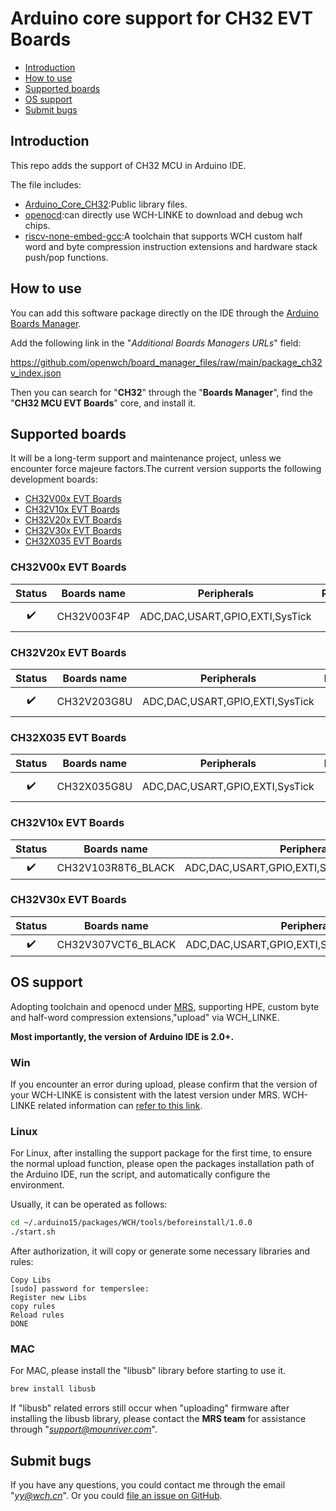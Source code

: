 # Arduino core support for CH32 EVT Boards

* [Introduction](https://github.com/openwch/arduino_core_ch32#Introduction)<br>
* [How to use](https://github.com/openwch/arduino_core_ch32#How-to-use)<br>
* [Supported boards](https://github.com/openwch/arduino_core_ch32#Supported-boards)<br>
* [OS support](https://github.com/openwch/arduino_core_ch32#OS-support)<br>
* [Submit bugs](https://github.com/openwch/arduino_core_ch32#Submit-bugs)<br>

## Introduction

This repo adds the support of CH32 MCU in Arduino IDE.<br>

The file includes:
* [Arduino_Core_CH32](https://github.com/openwch/arduino_core_ch32):Public library files.
* [openocd](https://github.com/openwch/openocd_wch):can directly use WCH-LINKE to download and debug wch chips.
* [riscv-none-embed-gcc](https://github.com/openwch/risc-none-embed-gcc):A toolchain that supports WCH custom half word and byte compression instruction extensions and hardware stack push/pop functions.

## How to use

You can add this software package directly on the IDE through the [Arduino Boards Manager](https://www.arduino.cc/en/guide/cores).

Add the following link in the "*Additional Boards Managers URLs*" field:

https://github.com/openwch/board_manager_files/raw/main/package_ch32v_index.json

Then you can search for "**CH32**" through the "**Boards Manager**", find the "**CH32 MCU EVT Boards**" core, and install it.

## Supported boards

It will be a long-term support and maintenance project, unless we encounter force majeure factors.The current version supports the following development boards:

- [CH32V00x EVT Boards](#CH32V00x-EVT-Boards)
- [CH32V10x EVT Boards](#CH32V10x-EVT-Boards)
- [CH32V20x EVT Boards](#CH32V20x-EVT-Boards)
- [CH32V30x EVT Boards](#CH32V30x-EVT-Boards)
- [CH32X035 EVT Boards](#CH32X035-EVT-Boards)

### CH32V00x EVT Boards

| Status | Boards name | Peripherals | Release | Notes |
| :----: |     ----    |     ----    | :-----: | :---- |
| :heavy_check_mark: | CH32V003F4P | ADC,DAC,USART,GPIO,EXTI,SysTick | 1.0.0 | SPI,I2C_Master since 1.0.2 |

### CH32V20x EVT Boards

| Status | Boards name | Peripherals | Release | Notes |
| :----: |     ----    |     ----    | :-----: | :---- |
| :heavy_check_mark: | CH32V203G8U | ADC,DAC,USART,GPIO,EXTI,SysTick | 1.0.0 | SPI,I2C_Master since 1.0.2 |

### CH32X035 EVT Boards

| Status | Boards name | Peripherals | Release | Notes |
| :----: |     ----    |     ----    | :-----: | :---- |
| :heavy_check_mark: | CH32X035G8U | ADC,DAC,USART,GPIO,EXTI,SysTick | 1.0.1 | SPI,I2C_Master since 1.0.2 | 

### CH32V10x EVT Boards

| Status | Boards name | Peripherals | Release | Notes |
| :----: |     ----    |     ----    | :-----: | :---- |
| :heavy_check_mark: | CH32V103R8T6_BLACK | ADC,DAC,USART,GPIO,EXTI,SysTick,SPI,I2C_Master | 1.0.3 | - |

### CH32V30x EVT Boards

| Status | Boards name | Peripherals | Release | Notes |
| :----: |     ----    |     ----    | :-----: | :---- |
| :heavy_check_mark: | CH32V307VCT6_BLACK | ADC,DAC,USART,GPIO,EXTI,SysTick,SPI,I2C_Master | 1.0.3 | - |


## OS support

Adopting toolchain and openocd under [MRS](http://www.mounriver.com/), supporting HPE, custom byte and half-word compression extensions,"upload" via WCH_LINKE. 

**Most importantly, the version of Arduino IDE is 2.0+.**

### Win

If you encounter an error during upload, please confirm that the version of your WCH-LINKE is consistent with the latest version under MRS. 
WCH-LINKE related information can [refer to this link](https://github.com/openwch/ch32v307/tree/main/WCH-Link). 

### Linux

For Linux, after installing the support package for the first time, to ensure the normal upload function, 
please open the packages installation path of the Arduino IDE, run the script, and automatically configure the environment.

Usually, it can be operated as follows:<br>

```bash
cd ~/.arduino15/packages/WCH/tools/beforeinstall/1.0.0
./start.sh
```
After authorization, it will copy or generate some necessary libraries and rules:

```text
Copy Libs
[sudo] password for temperslee: 
Register new Libs
copy rules
Reload rules
DONE
```

### MAC

For MAC, please install the "libusb" library before starting to use it.
```bash
brew install libusb
```
If "libusb" related errors still occur when "uploading" firmware after installing the libusb library, 
please contact the **MRS team** for assistance through "*support@mounriver.com*".


## Submit bugs

If you have any questions, you could contact me through the email "*yy@wch.cn*".
Or you could [file an issue on GitHub](https://github.com/openwch/arduino_core_ch32/issues/new).


